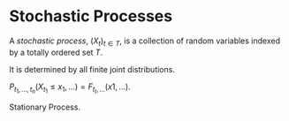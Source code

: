 # Stochastic Processes

A _stochastic process_, $(X_t)_{t\in T}$, is a collection of
random variables indexed by a totally ordered set $T$. 

It is determined by all finite joint distributions.

$P_{t_1,\dots,t_n}(X_{t_1}\le x_1,\dots) = F_{t_t,\dots}(x1,\dots)$.

Stationary Process.
